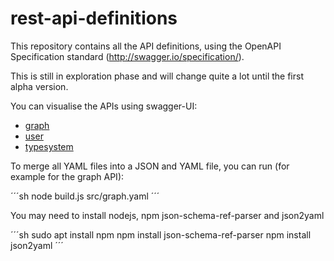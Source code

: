 # rest-api-definitions

This repository contains all the API definitions, using the OpenAPI Specification standard (http://swagger.io/specification/).

This is still in exploration phase and will change quite a lot until the first alpha version.

You can visualise the APIs using swagger-UI:

 * [graph](https://swissdatasciencecenter.github.io/rest-api-definitions/swagger-ui/?url=/rest-api-definitions/target/graph.json)
 * [user](https://swissdatasciencecenter.github.io/rest-api-definitions/swagger-ui/?url=/rest-api-definitions/target/users.json)
 * [typesystem](https://swissdatasciencecenter.github.io/rest-api-definitions/swagger-ui/?url=/rest-api-definitions/target/typesystem.json)

To merge all YAML files into a JSON and YAML file, you can run (for example for the graph API):

´´´sh
node build.js src/graph.yaml
´´´

You may need to install nodejs, npm json-schema-ref-parser and json2yaml

´´´sh
sudo apt install npm
npm install json-schema-ref-parser
npm install json2yaml
´´´
